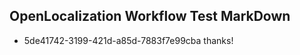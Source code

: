 ## OpenLocalization Workflow Test MarkDown
* 5de41742-3199-421d-a85d-7883f7e99cba thanks!

<!--HONumber=Jul16_HO5-->


